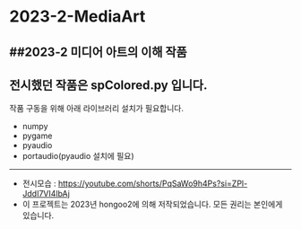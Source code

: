 # 2023-2-MediaArt
##2023-2 미디어 아트의 이해 작품
---
전시했던 작품은 spColored.py 입니다.
---
작품 구동을 위해 아래 라이브러리 설치가 필요합니다.
- numpy
- pygame
- pyaudio
- portaudio(pyaudio 설치에 필요)
---
- 전시모습 : https://youtube.com/shorts/PqSaWo9h4Ps?si=ZPl-JddI7VI4lbAj
- 이 프로젝트는 2023년 hongoo2에 의해 저작되었습니다. 모든 권리는 본인에게 있습니다.
